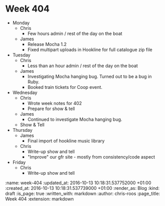 Week 404
========

* Monday
  * Chris
    * Few hours admin / rest of the day on the boat
  * James
    * Release Mocha 1.2
    * Fixed multipart uploads in Hookline for full catalogue zip file
* Tuesday
  * Chris
    * Less than an hour admin / rest of the day on the boat
  * James
    * Investigating Mocha hanging bug. Turned out to be a bug in Ruby.
    * Booked train tickets for Coop event.
* Wednesday
  * Chris
    * Wrote week notes for 402
    * Prepare for show & tell
  * James
    * Continued to investigate Mocha hanging bug.
  * Show & Tell
* Thursday
  * James
    * Final import of hookline music library
  * Chris
    * Write-up show and tell
    * "Improve" our gfr site - mostly from consistency/code aspect
* Friday
  * Chris
    * Write-up show and tell
    

:name: week-404
:updated_at: 2016-10-13 10:18:31.537752000 +01:00
:created_at: 2016-10-13 10:18:31.537739000 +01:00
:render_as: Blog
:kind: draft
:is_page: true
:written_with: markdown
:author: chris-roos
:page_title: Week 404
:extension: markdown
